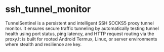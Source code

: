 # ssh_tunnel_monitor
TunnelSentinel is a persistent and intelligent SSH SOCKS5 proxy tunnel monitor. It ensures secure traffic tunneling by automatically testing tunnel health using port status, ping latency, and HTTP request routing via the proxy.It is built for rooted Android Termux, Linux, or server environments where stealth and resilience are key.
